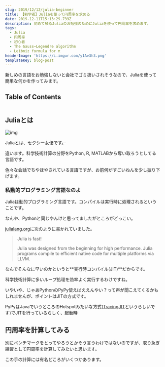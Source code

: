 ```yaml
---
slug: 2019/12/12/julia-beginner
title: 【初学者】Juliaを使って円周率を求める
date: 2019-12-11T15:13:29.739Z
description: 初めて触るJuliaのお勉強のためにJuliaを使って円周率を求めます。
tags:
  - Julia
  - 円周率
  - 初心者
  - The Gauss–Legendre algorithm
  - Leibniz formula for π
headerImage: 'https://i.imgur.com/y1Av3h3.png'
templateKey: blog-post
---
```

新しめの言語をお勉強しないと会社でゴミ扱いされそうなので、Juliaを使って簡単な何かを作ってみます。

## Table of Contents

```toc

```

## Juliaとは

![img](https://upload.wikimedia.org/wikipedia/commons/6/69/Julia_prog_language.svg)

Juliaとは、~~セクシー女優です。~~

違います。科学技術計算の分野をPython, R, MATLABから奪い取ろうとしてる言語です。

色々な会話でちやほやされている言語ですが、お前何がすごいねんを少し掘り下げます。

### 私動的プログラミング言語なのよ

Juliaは動的プログラミング言語です。コンパイルは実行時に処理されるということです。

なんや、Pythonと同じやんけと思ってましたがところがどっこい。

[julialang.org](https://julialang.org/)に次のように書かれていました。

> Julia is fast!
>
> Julia was designed from the beginning for high performance. Julia programs compile to efficient native code for multiple platforms via LLVM.

なんでそんなに早いのかというと**実行時コンパイル(JIT)**だからです。

科学技術計算に多いループ処理を効率よく実行するわけですね。

いやいや、じゃあPythonのPyPy使えばええんやい？って声が聞こえてくるかもしれませんが、ポイントはJITの方式です。

PyPyはJavaでいうところのHotspotみたいな方式([TracingJIT](https://en.wikipedia.org/wiki/Tracing_just-in-time_compilation)というらしいです)でJITを行っているらしく、起動時


## 円周率を計算してみる

別にベンチマークをとってやろうとかそう言うわけではないのですが、取り急ぎ練習として円周率を計算してみたいと思います。

この手の計算には有名どころがいくつかあります。
